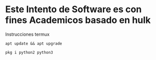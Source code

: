 # Este Intento de Software es con fines Academicos basado en hulk

Instrucciones termux

```apt
apt update && apt upgrade
```
```pkg
pkg i python2 python3
```